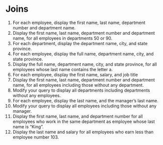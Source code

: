 Joins
=====

1. For each employee, display the first name, last name, department number and department name.
1. Display the first name, last name, department number and department name, for all employees in departments 50 or 90.
1. For each department, display the department name, city, and state province.
1. For each employee, display the full name, department name, city, and state province.
1. Display the full name, department name, city, and state province, for all employees whose last name contains the letter a.
1. For each employee, display the first name, salary, and job title
1. Display the first name, last name, department number and department name, for all employees including those without any department.
1. Modify your query to display all departments including departments without any employees.
1. For each employee, display the last name, and the manager’s last name.
1. Modify your query to display all employees including those without any manager.
1. Display the first name, last name, and department number for all employees who work in the same department as employee whose last name is “King”.
1. Display the last name and salary for all employees who earn less than employee number 103.